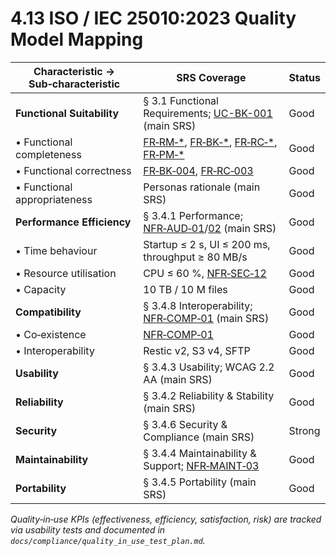 # 4.13 ISO / IEC 25010:2023 Quality Model Mapping

| Characteristic → Sub‑characteristic | SRS Coverage                                        | Status |
| ----------------------------------- | --------------------------------------------------- | ------ |
| **Functional Suitability**          | § 3.1 Functional Requirements; [UC-BK-001](UC-BK-001.md) (main SRS) | Good   |
| • Functional completeness           | [FR‑RM‑*](3-1-1-Repository-Management.md), [FR‑BK‑*](3-1-2-Backup-Operations.md), [FR‑RC‑*](3-1-4-Recovery-Operations.md), [FR‑PM‑*](3-1-5-Policy-Management.md)                  | Good   |
| • Functional correctness            | [FR‑BK‑004](3-1-2-Backup-Operations.md#frBk004), [FR‑RC‑003](3-1-4-Recovery-Operations.md#frRc003)                                | Good   |
| • Functional appropriateness        | Personas rationale (main SRS)                       | Good   |
| **Performance Efficiency**          | § 3.4.1 Performance; [NFR‑AUD‑01](3-4-1-Performance.md#nfrAud01)/[02](3-4-1-Performance.md#nfrAud02) (main SRS)       | Good   |
| • Time behaviour                    | Startup ≤ 2 s, UI ≤ 200 ms, throughput ≥ 80 MB/s    | Good   |
| • Resource utilisation              | CPU ≤ 60 %, [NFR‑SEC‑12](3-4-6-Security-Compliance.md#nfrSec12)                              | Good   |
| • Capacity                          | 10 TB / 10 M files                                  | Good   |
| **Compatibility**                   | § 3.4.8 Interoperability; [NFR‑COMP‑01](3-4-8-Interoperability.md#nfrComp01) (main SRS)    | Good   |
| • Co‑existence                      | [NFR‑COMP‑01](3-4-8-Interoperability.md#nfrComp01)                                         | Good   |
| • Interoperability                  | Restic v2, S3 v4, SFTP                              | Good   |
| **Usability**                       | § 3.4.3 Usability; WCAG 2.2 AA (main SRS)           | Good   |
| **Reliability**                     | § 3.4.2 Reliability & Stability (main SRS)          | Good   |
| **Security**                        | § 3.4.6 Security & Compliance (main SRS)            | Strong |
| **Maintainability**                 | § 3.4.4 Maintainability & Support; [NFR‑MAINT‑03](3-4-4-Maintainability-Support.md#nfrMaint03)     | Good   |
| **Portability**                     | § 3.4.5 Portability (main SRS)                      | Good   |

*Quality‑in‑use KPIs (effectiveness, efficiency, satisfaction, risk) are tracked via usability tests and documented in `docs/compliance/quality_in_use_test_plan.md`.*